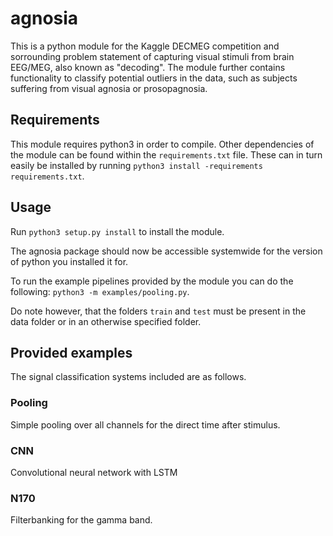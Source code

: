 # agnosia

This is a python module for the Kaggle DECMEG competition and sorrounding
problem statement of capturing visual stimuli from brain EEG/MEG, also known
as "decoding". The module further contains functionality to classify potential
outliers in the data, such as subjects suffering from visual agnosia or
prosopagnosia.

## Requirements

This module requires python3 in order to compile. Other dependencies of the
module can be found within the `requirements.txt` file. These can in turn
easily be installed by running `python3 install -requirements requirements.txt`.

## Usage

Run `python3 setup.py install` to install the module.

The agnosia package should now be accessible systemwide for the version of
python you installed it for.

To run the example pipelines provided by the module you can do the following:
`python3 -m examples/pooling.py`.

Do note however, that the folders `train` and `test` must be present in the
data folder or in an otherwise specified folder.

## Provided examples

The signal classification systems included are as follows.

### Pooling

Simple pooling over all channels for the direct time after stimulus.

### CNN

Convolutional neural network with LSTM

### N170

Filterbanking for the gamma band.
